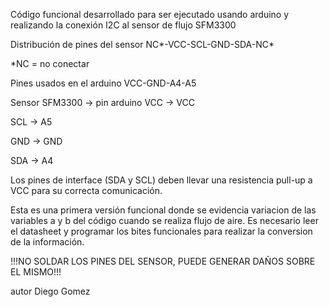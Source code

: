 Código funcional desarrollado para ser ejecutado usando arduino y realizando la conexión I2C al sensor de flujo SFM3300

Distribución de pines del sensor
NC*-VCC-SCL-GND-SDA-NC*

*NC = no conectar

Pines usados en el arduino
VCC-GND-A4-A5
	
Sensor SFM3300	-> 	pin arduino
VCC	->	VCC

SCL	->	A5

GND	->	GND

SDA	->	A4

Los pines de interface (SDA y SCL) deben llevar una resistencia pull-up a VCC para su correcta comunicación.

Esta es una primera versión funcional donde se evidencia variacion de las variables a y b del código cuando se realiza flujo de aire. 
Es necesario leer el datasheet y programar los bites funcionales para realizar la conversion de la información.

!!!NO SOLDAR LOS PINES DEL SENSOR, PUEDE GENERAR DAÑOS SOBRE EL MISMO!!!

autor Diego Gomez